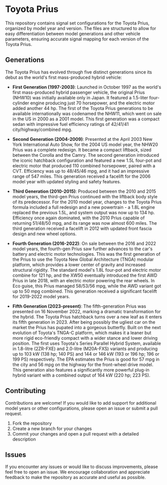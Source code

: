 # Toyota Prius

This repository contains signal set configurations for the Toyota Prius, organized by model year and version. The files are structured to allow for easy differentiation between model generations and other vehicle parameters, ensuring accurate signal mapping for each version of the Toyota Prius.

## Generations

The Toyota Prius has evolved through five distinct generations since its debut as the world's first mass-produced hybrid vehicle:

- **First Generation (1997-2003)**: Launched in October 1997 as the world's first mass-produced hybrid passenger vehicle, the original Prius (NHW10) was initially available only in Japan. It featured a 1.5-liter four-cylinder engine producing just 70 horsepower, and the electric motor added another 44 hp. The first of the Toyota Prius generations to be available internationally was codenamed the NHW11, which went on sale in the US in 2000 as a 2001 model. This first generation was a compact sedan with impressive fuel efficiency ratings of 42/41/41 city/highway/combined mpg.

- **Second Generation (2004-2009)**: Presented at the April 2003 New York International Auto Show, for the 2004 US model year, the NHW20 Prius was a complete redesign. It became a compact liftback, sized between the Corolla and the Camry. The second generation introduced the iconic hatchback configuration and featured a new 1.5L four-pot and electric motor that produced 110 combined horsepower, paired with a CVT. Efficiency was up to 48/45/46 mpg, and it had an impressive range of 547 miles. This generation received a facelift for the 2006 model year with updated styling and safety features.

- **Third Generation (2010-2015)**: Produced between the 2010 and 2015 model years, the third-gen Prius continued with the liftback body style of its predecessor. For the 2010 model year, changes to the Toyota Prius formula included a full redesign and a new powertrain - a 1.8L engine replaced the previous 1.5L, and system output was now up to 134 hp. Efficiency once again dominated, with the 2010 Prius capable of returning 51/48/50 mpg, and its range was now almost 600 miles. The third generation received a facelift in 2012 with updated front fascia design and new wheel options.

- **Fourth Generation (2016-2022)**: On sale between the 2016 and 2022 model years, the fourth-gen Prius saw further advances to the car's battery and electric motor technologies. This was the first generation of the Prius to use the Toyota New Global Architecture (TNGA) modular platform, which provides a lower center of gravity and increased structural rigidity. The standard model's 1.8L four-pot and electric motor combine for 121 hp, and the XW50 eventually introduced the first AWD Prius in late 2018, with an electric motor powering the rear wheels. In Eco guise, this Prius managed 58/53/56 mpg, while the AWD variant got up to 50 mpg combined. This generation received a significant facelift for 2019-2022 model years.

- **Fifth Generation (2023-present)**: The fifth-generation Prius was presented on 16 November 2022, marking a dramatic transformation for the hybrid. The Toyota Prius hatchback turns over a new leaf as it enters its fifth generation in 2023. After being possibly the ugliest car on the market the Prius has pupated into a gorgeous butterfly. Built on the next evolution of Toyota's TNGA-C platform, which makes it a leaner but more rigid eco-friendly compact with a wider stance and lower driving position. The first uses Toyota's Series Parallel Hybrid System, available in 1.8-litre (2ZR-FXE) and 2.0-litre (M20A-FXS) variants and producing up to 103 kW (138 hp; 140 PS) and 144 or 146 kW (193 or 196 hp; 196 or 199 PS) respectively. The EPA estimates the Prius is good for 57 mpg in the city and 56 mpg on the highway for the front-wheel drive model. This generation also features a significantly more powerful plug-in hybrid variant with a combined output of 164 kW (220 hp; 223 PS).

## Contributing

Contributions are welcome! If you would like to add support for additional model years or other configurations, please open an issue or submit a pull request.

1. Fork the repository
2. Create a new branch for your changes
3. Commit your changes and open a pull request with a detailed description

## Issues

If you encounter any issues or would like to discuss improvements, please feel free to open an issue. We encourage collaboration and appreciate feedback to make the repository as accurate and useful as possible.
